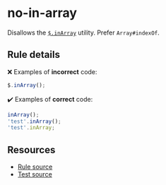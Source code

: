 # no-in-array

Disallows the [`$.inArray`](https://api.jquery.com/jQuery.inArray/) utility. Prefer `Array#indexOf`.

## Rule details

❌ Examples of **incorrect** code:
```js
$.inArray();
```

✔️ Examples of **correct** code:
```js
inArray();
'test'.inArray();
'test'.inArray;
```

## Resources

* [Rule source](/src/rules/no-in-array.js)
* [Test source](/src/tests/no-in-array.js)

